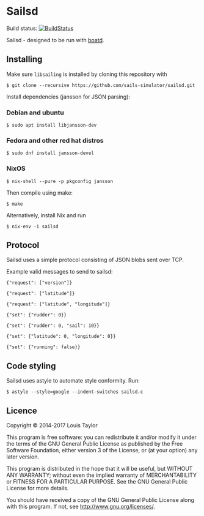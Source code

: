 Sailsd
======

Build status: [![BuildStatus](https://travis-ci.org/sails-simulator/sailsd.svg?branch=master)](https://travis-ci.org/sails-simulator/sailsd)

Sailsd - designed to be run with [boatd](http://boatd.readthedocs.io/).

Installing
----------

Make sure `libsailing` is installed by cloning this repository with

    $ git clone --recursive https://github.com/sails-simulator/sailsd.git

Install dependencies (jansson for JSON parsing):

### Debian and ubuntu

    $ sudo apt install libjansson-dev

### Fedora and other red hat distros

    $ sudo dnf install jansson-devel

### NixOS

    $ nix-shell --pure -p pkgconfig jansson

Then compile using make:

    $ make

Alternatively, install Nix and run

    $ nix-env -i sailsd

Protocol
--------

Sailsd uses a simple protocol consisting of JSON blobs sent over TCP.

Example valid messages to send to sailsd:

    {"request": ["version"]}

    {"request": ["latitude"]}

    {"request": ["latitude", "longitude"]}

    {"set": {"rudder": 0}}

    {"set": {"rudder": 0, "sail": 10}}

    {"set": {"latitude": 0, "longitude": 0}}

    {"set": {"running": false}}


Code styling
------------

Sailsd uses astyle to automate style conformity. Run:

    $ astyle --style=google --indent-switches sailsd.c

Licence
-------

Copyright © 2014-2017 Louis Taylor

This program is free software: you can redistribute it and/or modify it under
the terms of the GNU General Public License as published by the Free Software
Foundation, either version 3 of the License, or (at your option) any later
version.

This program is distributed in the hope that it will be useful, but WITHOUT ANY
WARRANTY; without even the implied warranty of MERCHANTABILITY or FITNESS FOR A
PARTICULAR PURPOSE.  See the GNU General Public License for more details.

You should have received a copy of the GNU General Public License along with
this program.  If not, see <http://www.gnu.org/licenses/>.
